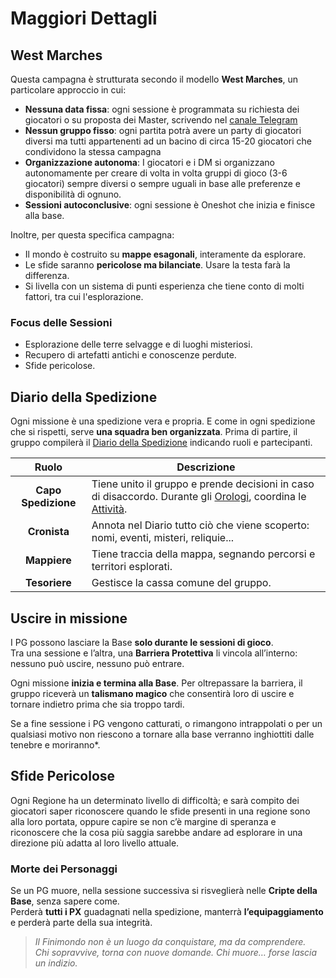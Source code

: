 # Maggiori Dettagli

## West Marches

Questa campagna è strutturata secondo il modello **West Marches**, un particolare approccio in cui:

- **Nessuna data fissa**: ogni sessione è programmata su richiesta dei giocatori o su proposta dei Master, scrivendo nel [canale Telegram](https://t.me/+t4zoEcwTAxJlNjk0)
- **Nessun gruppo fisso**: ogni partita potrà avere un party di giocatori diversi ma tutti appartenenti ad un bacino di circa 15-20 giocatori che condividono la stessa campagna
- **Organizzazione autonoma**: I giocatori e i DM si organizzano autonomamente per creare di volta in volta gruppi di gioco (3-6 giocatori) sempre diversi o sempre uguali in base alle preferenze e disponibilità di ognuno.
- **Sessioni autoconclusive**: ogni sessione è Oneshot che inizia e finisce alla base.

Inoltre, per questa specifica campagna:

- Il mondo è costruito su **mappe esagonali**, interamente da esplorare.
- Le sfide saranno **pericolose ma bilanciate**. Usare la testa farà la differenza.
- Si livella con un sistema di punti esperienza che tiene conto di molti fattori, tra cui l'esplorazione.

### Focus delle Sessioni

- Esplorazione delle terre selvagge e di luoghi misteriosi.
- Recupero di artefatti antichi e conoscenze perdute.
- Sfide pericolose.

## Diario della Spedizione

Ogni missione è una spedizione vera e propria. E come in ogni spedizione che si rispetti, serve **una squadra ben organizzata**. Prima di partire, il gruppo compilerà il [Diario della Spedizione](https://drive.google.com/file/d/1GcmzTfg-_f2cZFPPqKcbCVEIE76l7IzL/view?usp=sharing)
indicando ruoli e partecipanti.

|        Ruolo        | Descrizione                                                                                                                                                                  |
|:-------------------:|------------------------------------------------------------------------------------------------------------------------------------------------------------------------------|
| **Capo Spedizione** | Tiene unito il gruppo e prende decisioni in caso di disaccordo. Durante gli [Orologi](b04-esplorazione.md#orologi), coordina le [Attività](b04-esplorazione.md#le-attivita). |
|    **Cronista**     | Annota nel Diario tutto ciò che viene scoperto: nomi, eventi, misteri, reliquie...                                                                                           |
|    **Mappiere**     | Tiene traccia della mappa, segnando percorsi e territori esplorati.                                                                                                          |
|    **Tesoriere**    | Gestisce la cassa comune del gruppo.                                                                                                                                         |

## Uscire in missione

I PG possono lasciare la Base **solo durante le sessioni di gioco**.  
Tra una sessione e l’altra, una **Barriera Protettiva** li vincola all’interno: nessuno può uscire, nessuno può entrare.

Ogni missione **inizia e termina alla Base**. Per oltrepassare la barriera, il gruppo riceverà un **talismano magico**
che consentirà loro di uscire e tornare indietro prima che sia troppo tardi.

Se a fine sessione i PG vengono catturati, o rimangono intrappolati o per un qualsiasi motivo non riescono a tornare alla base verranno inghiottiti dalle tenebre e moriranno*.

## Sfide Pericolose

Ogni Regione ha un determinato livello di difficoltà; e sarà compito dei giocatori saper riconoscere quando le sfide presenti in una regione sono alla loro portata, oppure capire se non c’è margine di speranza e riconoscere che la cosa più saggia sarebbe andare ad esplorare in una direzione più adatta al loro livello attuale.

### Morte dei Personaggi

Se un PG muore, nella sessione successiva si risveglierà nelle **Cripte della Base**, senza sapere come.  
Perderà **tutti i PX** guadagnati nella spedizione, manterrà **l’equipaggiamento** e perderà parte della sua integrità.

> _Il Finimondo non è un luogo da conquistare, ma da comprendere.  
Chi sopravvive, torna con nuove domande. Chi muore… forse lascia un indizio._
